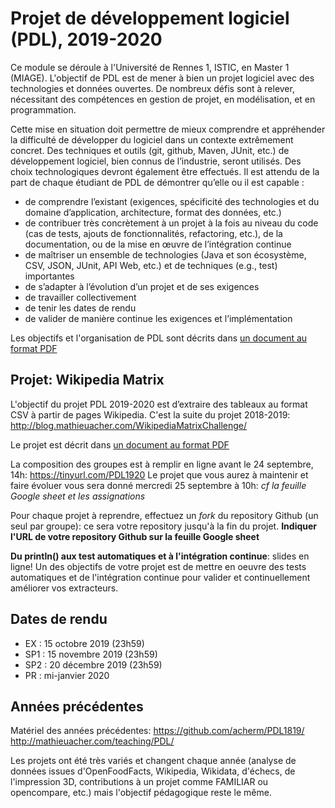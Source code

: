 # Projet de développement logiciel (PDL), 2019-2020


Ce module se déroule à l'Université de Rennes 1, ISTIC, en Master 1 (MIAGE).
L'objectif de PDL est de mener à bien un projet logiciel avec des technologies et données ouvertes. De nombreux défis sont à relever, nécessitant des compétences en gestion de projet, en modélisation, et en programmation.

Cette mise en situation doit permettre de mieux comprendre et appréhender la difficulté de développer du logiciel dans un contexte extrêmement concret. Des techniques et outils (git, github, Maven, JUnit, etc.) de développement logiciel, bien connus de l’industrie, seront utilisés. Des choix technologiques devront également être effectués. Il est attendu de la part de chaque étudiant de PDL de démontrer qu’elle ou il est capable :
 * de comprendre l’existant (exigences, spécificité des technologies et du domaine d’application, architecture, format des données, etc.) 
 * de contribuer très concrètement à un projet à la fois au niveau du code (cas de tests, ajouts de fonctionnalités, refactoring, etc.), de la documentation, ou de la mise en œuvre de l’intégration continue
 * de maîtriser un ensemble de technologies (Java et son écosystème, CSV, JSON, JUnit, API Web, etc.) et de techniques (e.g., test) importantes 
 * de s’adapter à l’évolution d’un projet et de ses exigences
 * de travailler collectivement 
 * de tenir les dates de rendu 
 * de valider de manière continue les exigences et l’implémentation
 
Les objectifs et l'organisation de PDL sont décrits dans [un document au format PDF](projetPDL2019-2020.pdf)
 
## Projet: Wikipedia Matrix 

L'objectif du projet PDL 2019-2020 est d’extraire des tableaux au format CSV à partir de pages Wikipedia. 
C'est la suite du projet 2018-2019: http://blog.mathieuacher.com/WikipediaMatrixChallenge/ 

Le projet est décrit dans [un document au format PDF](projetPDL2019-2020-WikipediaMatrix.pdf)

La composition des groupes est à remplir en ligne avant le 24 septembre, 14h:
https://tinyurl.com/PDL1920
Le projet que vous aurez à maintenir et faire évoluer vous sera donné mercredi 25 septembre à 10h: *cf la feuille Google sheet et les assignations*

Pour chaque projet à reprendre, effectuez un *fork* du repository Github (un seul par groupe): ce sera votre repository jusqu'à la fin du projet. **Indiquer l'URL de votre repository Github sur la feuille Google sheet** 

**Du println() aux test automatiques et à l'intégration continue**: slides en ligne! Un des objectifs de votre projet est de mettre en oeuvre des tests automatiques et de l'intégration continue pour valider et continuellement améliorer vos extracteurs. 



## Dates de rendu

 * EX : 15 octobre 2019 (23h59)  
 * SP1 : 15 novembre 2019 (23h59)
 * SP2 : 20 décembre 2019 (23h59)
 * PR : mi-janvier 2020  


## Années précédentes 
 
Matériel des années précédentes: https://github.com/acherm/PDL1819/ http://mathieuacher.com/teaching/PDL/
 
Les projets ont été très variés et changent chaque année (analyse de données issues d'OpenFoodFacts, Wikipedia, Wikidata, d'échecs, de l'impression 3D, contributions à un projet comme FAMILIAR ou opencompare, etc.) mais l'objectif pédagogique reste le même. 

